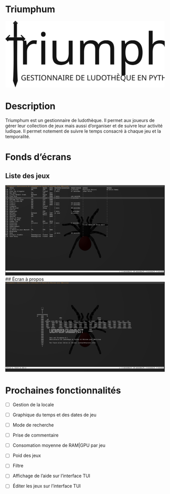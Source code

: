 # Triumphum

<img src="logo.svg" alt="Triumphum" />

# Description

Triumphum est un gestionnaire de ludothèque. Il permet aux joueurs de gérer leur collection de jeux mais aussi d’organiser et de suivre leur activité ludique. Il permet notement de suivre le temps consacré à chaque jeu et la temporalité.

# Fonds d’écrans
## Liste des jeux
<img src="./screanshots/acceuill.png" alt="À propos" />
## Écran à propos
<img src="./screanshots/about.png" alt="À propos" />


# Prochaines fonctionnalités
- [ ] Gestion de la locale
- [ ] Graphique du temps et des dates de jeu
- [ ] Mode de recherche
- [ ] Prise de commentaire
- [ ] Consomation moyenne de RAM|GPU par jeu
- [ ] Poid des jeux
- [ ] Filtre
- [ ] Affichage de l’aide sur l’interface TUI
- [ ] Éditer les jeux sur l’interface TUI

